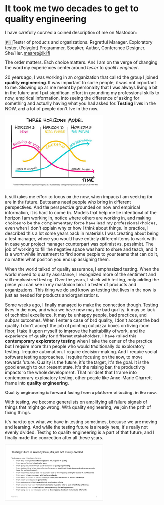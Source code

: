 # It took me two decades to get to quality engineering

I have carefully curated a coined description of me on Mastodon:

🇫🇮Tester of products and organizations. Regretful Manager. Exploratory tester, (Polyglot) Programmer, Speaker, Author, Conference Designer. She/Her. maaret@iki.fi

The order matters. Each choice matters. And I am on the verge of changing the word my experiences center around *tester* to *quality engineer*. 

20 years ago, I was working in an organization that called the group I joined **quality engineering**. It was important to some people, it was not important to me. Showing up as me meant by personality that I was always living a bit in the future and I put significant effort in grounding my professional skills to now, empirical information, into seeing the difference of asking for something and actually having what you had asked for. **Testing** lives in the NOW, and a lot of people don't live in the now. 

![Three Horizons](./ThreeHorizons.jpeg)

It still takes me effort to focus on the now, when impacts I am seeking for are in the future. But teams need people who bring in different perspectives. And the perspective grounded on now and empirical information, it is hard to come by. Models that help me be intentional of the horizon I am working in, notice where others are working in, and making choices to be the complementary force have lead my professional choices, even when I don't explain why or how I think about things. In practice, I described this a lot some years back in materials I was creating about being a test manager, where you would have entirely different items to work with in case your project manager counterpart was optimist vs. pessimist. The job of working to fill the negative space was hard to share and teach, and it is a worthwhile investment to find some people to your teams that can do it, no matter what position you end up assigning them. 

When the world talked of quality assurance, I emphasized testing. When the world moved to quality assistance, I recognized more of the sentiment and still emphasized testing. Over the years, I stuck with testing, only adding the piece you can see in my mastodon bio. I a tester of products and organizations. This thing we do and know as testing that lives in the now is just as needed for products and organizations. 

Some weeks ago, I finally managed to make the connection though. Testing lives in the now, and what we have now may be bad quality. It may be lack of technical excellence. It may be unhappy people, bad practices, and subpar outcomes. When I enter a case of bad quality, I don't accept the bad quality. I don't accept the job of pointing out pizza boxes on living room floor, I take it upon myself to improve the habitability of work, and the experience of quality for different stakeholders. I have called this **contemporary exploratory testing** when I take the center of the practice but I require more than people who would traditionally do exploratory testing. I require automation. I require decision-making. And I require social software testing approaches. I require focusing on the now, to move towards future. Quality is the future, it's the target, it's the goal. It is the good enough to our present state. It's the raising bar, the productivity impacts to the whole development. That mindset that I frame into contemporary exploratory testing, other people like Anne-Marie Charrett frame into **quality engineering**. 

Quality engineering is forward facing from a platform of testing, in the now. 

With testing, we become generalists on amplifying all failure signals of things that might go wrong. With quality engineering, we join the path of fixing things.

It's hard to get what we have in testing sometimes, because we are moving and learning. And while the testing future is already here, it's really not evenly divided. Testing to quality engineering is a part of that future, and I finally made the connection after all these years. 

![Changes](./Change.png)